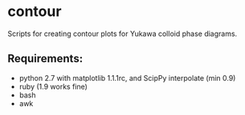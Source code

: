 contour
=======

Scripts for creating contour plots for Yukawa colloid phase diagrams.

Requirements:
-------------

- python 2.7 with matplotlib 1.1.1rc, and ScipPy interpolate (min 0.9)
- ruby (1.9 works fine)
- bash
- awk
